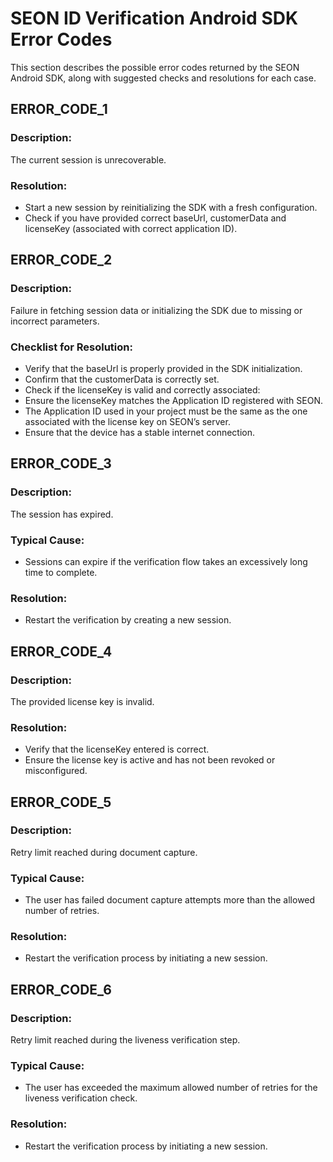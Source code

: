 # SEON ID Verification Android SDK Error Codes

This section describes the possible error codes returned by the SEON Android SDK, along with suggested checks and resolutions for each case.

## ERROR_CODE_1

### Description:

The current session is unrecoverable.

### Resolution:

-   Start a new session by reinitializing the SDK with a fresh configuration.
-   Check if you have provided correct baseUrl, customerData and licenseKey (associated with correct application ID).


## ERROR_CODE_2

### Description:

Failure in fetching session data or initializing the SDK due to missing or incorrect parameters.

### Checklist for Resolution:

-   Verify that the baseUrl is properly provided in the SDK initialization.
-   Confirm that the customerData is correctly set.
-   Check if the licenseKey is valid and correctly associated:
-   Ensure the licenseKey matches the Application ID registered with SEON.
-   The Application ID used in your project must be the same as the one associated with the license key on SEON’s server.
-   Ensure that the device has a stable internet connection.


## ERROR_CODE_3

### Description:

The session has expired.

### Typical Cause:

-   Sessions can expire if the verification flow takes an excessively long time to complete.

### Resolution:

-   Restart the verification by creating a new session.


## ERROR_CODE_4

### Description:

The provided license key is invalid.

### Resolution:

-   Verify that the licenseKey entered is correct.
-   Ensure the license key is active and has not been revoked or misconfigured.


## ERROR_CODE_5

### Description:

Retry limit reached during document capture.

### Typical Cause:

-   The user has failed document capture attempts more than the allowed number of retries.

### Resolution:

-   Restart the verification process by initiating a new session.


## ERROR_CODE_6

### Description:

Retry limit reached during the liveness verification step.

### Typical Cause:

-   The user has exceeded the maximum allowed number of retries for the liveness verification check.

### Resolution:
-   Restart the verification process by initiating a new session.

